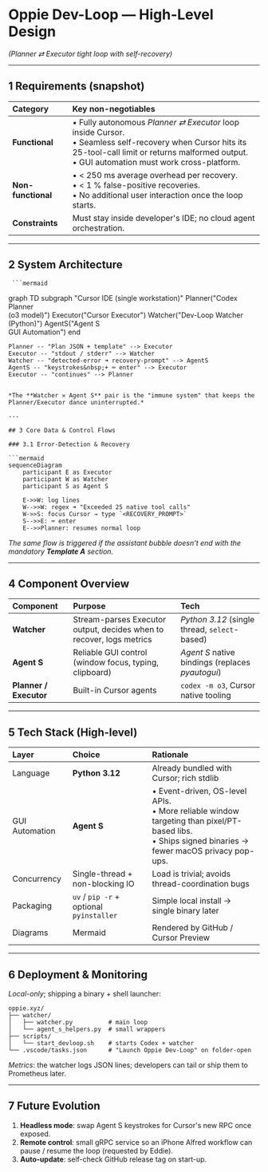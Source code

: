 # Oppie Dev-Loop — High-Level Design  
*(Planner ⇄ Executor tight loop with self-recovery)*

---

## 1 Requirements (snapshot)

| Category | Key non-negotiables |
|:--|:--|
| **Functional** | • Fully autonomous *Planner ⇄ Executor* loop inside Cursor.<br>• Seamless self-recovery when Cursor hits its 25-tool-call limit or returns malformed output.<br>• GUI automation must work cross-platform. |
| **Non-functional** | • < 250 ms average overhead per recovery.<br>• < 1 % false-positive recoveries.<br>• No additional user interaction once the loop starts. |
| **Constraints** | Must stay inside developer's IDE; no cloud agent orchestration. |

---

## 2 System Architecture

     ```mermaid
graph TD
    subgraph "Cursor IDE (single workstation)"
        Planner("Codex Planner<br/>(o3 model)")
        Executor("Cursor Executor")
        Watcher("Dev-Loop Watcher<br/>(Python)")
        AgentS("Agent S<br/>GUI Automation")
    end

    Planner -- "Plan JSON + template" --> Executor
    Executor -- "stdout / stderr" --> Watcher
    Watcher -- "detected-error ➜ recovery-prompt" --> AgentS
    AgentS -- "keystrokes&nbsp;+ ⌨️ enter" --> Executor
    Executor -- "continues" --> Planner
```

*The **Watcher ✕ Agent S** pair is the "immune system" that keeps the Planner/Executor dance uninterrupted.* 

---

## 3 Core Data & Control Flows

### 3.1 Error-Detection & Recovery

```mermaid
sequenceDiagram
    participant E as Executor
    participant W as Watcher
    participant S as Agent S

    E->>W: log lines
    W-->>W: regex ➜ "Exceeded 25 native tool calls"
    W->>S: focus Cursor → type `<RECOVERY_PROMPT>`
    S-->>E: ⌨️ enter
    E-->>Planner: resumes normal loop
```

*The same flow is triggered if the assistant bubble doesn't end with the mandatory **Template A** section.*

---

## 4 Component Overview

| Component | Purpose | Tech |
|:--|:--|:--|
| **Watcher** | Stream-parses Executor output, decides when to recover, logs metrics | *Python 3.12* (single thread, `select`-based) |
| **Agent S** | Reliable GUI control (window focus, typing, clipboard) | *Agent S* native bindings (replaces *pyautogui*) |
| **Planner / Executor** | Built-in Cursor agents | `codex -m o3`, Cursor native tooling |

---

## 5 Tech Stack (High-level)

| Layer | Choice | Rationale |
|:--|:--|:--|
| Language | **Python 3.12** | Already bundled with Cursor; rich stdlib |
| GUI Automation | **Agent S** | • Event-driven, OS-level APIs.<br>• More reliable window targeting than pixel/PT-based libs.<br>• Ships signed binaries → fewer macOS privacy pop-ups. |
| Concurrency | Single-thread + non-blocking IO | Load is trivial; avoids thread-coordination bugs |
| Packaging | `uv` / `pip -r` + optional `pyinstaller` | Simple local install → single binary later |
| Diagrams | Mermaid | Rendered by GitHub / Cursor Preview |

---

## 6 Deployment & Monitoring

*Local-only*; shipping a binary + shell launcher:

```text
oppie.xyz/
├── watcher/
│   ├── watcher.py          # main loop
│   └── agent_s_helpers.py  # small wrappers
├── scripts/
│   └── start_devloop.sh    # starts Codex + watcher
└── .vscode/tasks.json      # "Launch Oppie Dev-Loop" on folder-open
```

*Metrics*: the watcher logs JSON lines; developers can tail or ship them to Prometheus later.

---

## 7 Future Evolution

1. **Headless mode**: swap Agent S keystrokes for Cursor's new RPC once exposed.  
2. **Remote control**: small gRPC service so an iPhone Alfred workflow can pause / resume the loop (requested by Eddie).  
3. **Auto-update**: self-check GitHub release tag on start-up.
